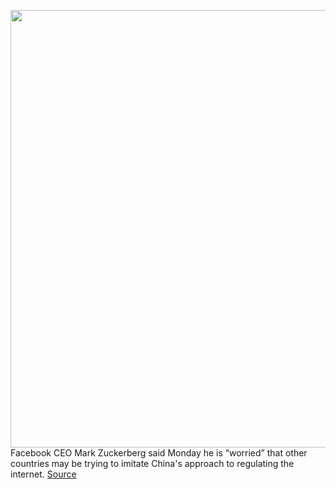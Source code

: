 <img src='https://cdn.vox-cdn.com/thumbor/O79HmZrzpNXejmsOb_U98S8Fzn4=/0x0:2040x1360/1200x800/filters:focal(857x517:1183x843)/cdn.vox-cdn.com/uploads/chorus_image/image/66813412/jbareham_180405_1777_facebook_0003.0.jpg' width='700px' /><br/>
Facebook CEO Mark Zuckerberg said Monday he is “worried” that other countries may be trying to imitate China's approach to regulating the internet.
<a href='https://www.theverge.com/2020/5/18/21262707/zuckerberg-china-regulation-privacy-facebook'> Source <a/>